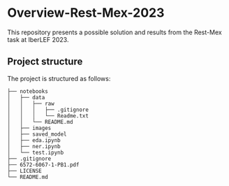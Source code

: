 # Overview-Rest-Mex-2023
This repository presents a possible solution and results from the Rest-Mex task at IberLEF 2023.

## Project structure

The project is structured as follows:

    ├── notebooks
    │   ├── data
    │   │   ├── raw
    │   │   │   ├── .gitignore
    │   │   │   └── Readme.txt
    │   │   └── README.md
    │   ├── images
    │   ├── saved_model
    │   ├── eda.ipynb
    │   ├── ner.ipynb
    │   └── test.ipynb
    ├── .gitignore
    ├── 6572-6067-1-PB1.pdf
    ├── LICENSE
    └── README.md